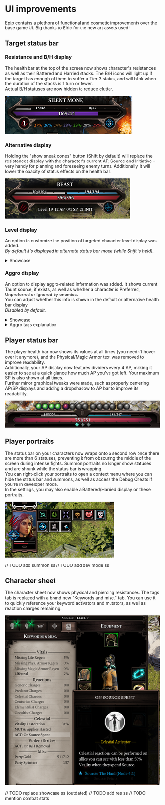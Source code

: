 ﻿# UI improvements

Epip contains a plethora of functional and cosmetic improvements over the base game UI. Big thanks to Elric for the new art assets used!

## Target status bar

### Resistance and B/H display

The health bar at the top of the screen now shows character's resistances as well as their Battered and Harried stacks. The B/H icons will light up if the target has enough of them to suffer a Tier 3 status, and will blink when the duration of the stacks is 1 turn or fewer.  
Actual B/H statuses are now hidden to reduce clutter.  

![Health bar showcase](img/ui/health_bar.png)

### Alternative display

Holding the "show sneak cones" button (Shift by default) will replace the resistances display with the character's current AP, Source and Initiative - very handy for planning and foreseeing enemy turns. Additionally, it will lower the opacity of status effects on the health bar.  

![Health bar alt](img/ui/health_bar_shift.png)

### Level display

An option to customize the position of targeted character level display was added.  
*By default it's displayed in alternate status bar mode (while Shift is held).*  
<details>
<summary>Showcase</summary>
<p>Accessible through <b>Options -> Epip settings -> General -> Character Level Display</b>.</p>
<table>
<tr><td>Hidden:            </td><td><img src="../img/ui/lvl_display_hidden.png"/></td></tr>
<tr><td>After Name:        </td><td><img src="../img/ui/lvl_display_after_name.png"/></td></tr>
<tr><td>Below Health Bar:  </td><td><img src="../img/ui/lvl_display_below.png"/></td></tr>
<tr><td>When holding Shift:</td><td><img src="../img/ui/lvl_display_shift.png"/></td></tr>
</table>
</details>

### Aggro display

An option to display aggro-related information was added. It shows current Taunt source, if exists, as well as whether a character is Preferred, Unpreferred or Ignored by enemies.  
You can adjust whether this info is shown in the default or alternative health bar display.  
*Disabled by default.*  
<details>
<summary>Showcase</summary>
Accessible through <b>Options -> Epip settings -> General -> Show Aggro Information</b>.
<table>
<tr><td>Preferred:   </td><td><img src="../img/ui/aggro_pref.png"/></td></tr>
<tr><td>Unpreferred: </td><td><img src="../img/ui/aggro_unpref.png"/></td></tr>
<tr><td>Ignored:     </td><td><img src="../img/ui/aggro_ignored.png"/></td></tr>
<tr><td>Taunted:     </td><td><img src="../img/ui/aggro_taunted.png"/></td></tr>
</table>
</details>
<details>
<summary>Aggro tags explanation</summary>
AI chooses its targets based on a number of parameters, such as target's effective HP, how easy it is to get to the target and so on. Its behavior is also influenced by aggro tags.
<ul>
<li>No tag: AI has no preference on whether to choose this character as the primary attack target or not. However, AI will actively try to hit this character with AOE attacks. Most characters will not have any aggro tag by default.</li>
<li>Preferred: AI will actively try to make this character its primary attack target. This aggro tag is manually provided to some important NPCs and is not normally obtainable during gameplay.</li>
<li>Unpreferred: AI will try not to make this character its primary target. <b>However, AI will still actively try to AOE this character.</b> This tag is usually acquired by using Subjugated status, and is also manually provided to some characters, mostly summons.</li>
<li>Ignored: AI will try to act as if this character does not exist.</li>
<li>Taunted: this AI will consider the source of Taunt a Preferred target.</li>
</ul>
</details>

## Player status bar

The player health bar now shows its values at all times (you needn't hover over it anymore), and the Physical/Magic Armor text was removed to improve readability.  
Additionally, your AP display now features dividers every 4 AP, making it easier to see at a quick glance how much AP you've got left. Your maximum SP is also shown at all times.  
Further minor graphical tweaks were made, such as properly centering AP/SP displays and adding a dropshadow to AP bar to improve its readability.  

![Player status bar showcase](img/ui/status_console.png)

## Player portraits

The status bar on your characters now wraps onto a second row once there are more than 6 statuses, preventing it from obscuring the middle of the screen during intense fights. Summon portraits no longer show statuses and are shrunk while the status bar is wrapping.  
You can right-click your portraits to open a context menu where you can hide the status bar and summons, as well as access the Debug Cheats if you're in developer mode.  
In the settings, you may also enable a Battered/Harried display on these portraits.  

![Player Info preview.](img/ui/player_info.png)

// TODO add summon ss
// TODO add dev mode ss

## Character sheet

The character sheet now shows physical and piercing resistances.
The tags tab is replaced with a brand new "Keywords and misc." tab. You can use it to quickly reference your keyword activators and mutators, as well as reaction charges remaining.

![Custom stat tab.](img/ui/keywords.png)

// TODO replace showcase ss (outdated)
// TODO add res ss
// TODO mention combat stats
